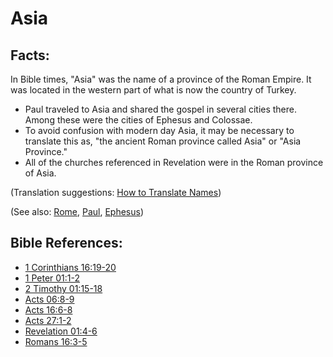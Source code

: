 # Asia #

## Facts: ##

In Bible times, "Asia" was the name of a province of the Roman Empire. It was located in the western part of what is now the country of Turkey.

* Paul traveled to Asia and shared the gospel in several cities there. Among these were the cities of Ephesus and Colossae. 
* To avoid confusion with modern day Asia, it may be necessary to translate this as, "the ancient Roman province called Asia" or "Asia Province."
* All of the churches referenced in Revelation were in the Roman province of Asia.

(Translation suggestions: [How to Translate Names](en/ta-vol1/translate/man/translate-names))

(See also: [Rome](../other/rome.md), [Paul](../other/paul.md), [Ephesus](../other/ephesus.md))

## Bible References: ##

* [1 Corinthians 16:19-20](en/tn/1co/help/16/19)
* [1 Peter 01:1-2](en/tn/1pe/help/01/01)
* [2 Timothy 01:15-18](en/tn/2ti/help/01/15)
* [Acts 06:8-9](en/tn/act/help/06/08)
* [Acts 16:6-8](en/tn/act/help/16/06)
* [Acts 27:1-2](en/tn/act/help/27/01)
* [Revelation 01:4-6](en/tn/rev/help/01/04)
* [Romans 16:3-5](en/tn/rom/help/16/03)